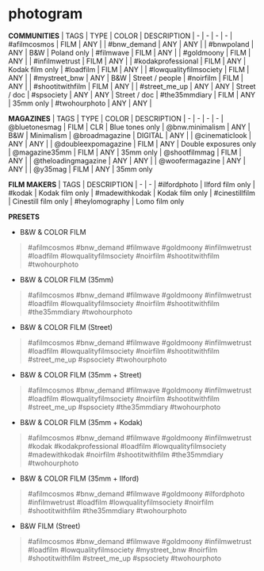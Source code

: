 # photogram

**COMMUNITIES**
| TAGS                      | TYPE      | COLOR | DESCRIPTION
| -                         | -         | -     | -
| #afilmcosmos              | FILM      | ANY   |
| #bnw_demand               | ANY       | ANY   |
| #bnwpoland                | ANY       | B&W   | Poland only
| #filmwave                 | FILM      | ANY   |
| #goldmoony                | FILM      | ANY   |
| #infilmwetrust            | FILM      | ANY   |
| #kodakprofessional        | FILM      | ANY   | Kodak film only
| #loadfilm                 | FILM      | ANY   |
| #lowqualityfilmsociety    | FILM      | ANY   |
| #mystreet_bnw             | ANY       | B&W   | Street / people
| #noirfilm                 | FILM      | ANY   |
| #shootitwithfilm          | FILM      | ANY   |
| #street_me_up             | ANY       | ANY   | Street / doc
| #spsociety                | ANY       | ANY   | Street / doc 
| #the35mmdiary             | FILM      | ANY   | 35mm only
| #twohourphoto             | ANY       | ANY   |

**MAGAZINES**
| TAGS                      | TYPE      | COLOR | DESCRIPTION
| -                         | -         | -     | -
| @bluetonesmag             | FILM      | CLR   | Blue tones only
| @bnw.minimalism           | ANY       | B&W   | Minimalism
| @broadmagazine            | DIGITAL   | ANY   |
| @cinematiclook            | ANY       | ANY   |
| @doubleexpomagazine       | FILM      | ANY   | Double exposures only
| @magazine35mm             | FILM      | ANY   | 35mm only
| @shootfilmmag             | FILM      | ANY   |
| @theloadingmagazine       | ANY       | ANY   |
| @woofermagazine           | ANY       | ANY   |
| @y35mag                   | FILM      | ANY   | 35mm only

**FILM MAKERS**
| TAGS                      | DESCRIPTION
| -                         | -
| #ilfordphoto              | Ilford film only
| #kodak                    | Kodak film only
| #madewithkodak            | Kodak film only
| #cinestillfilm            | Cinestill film only
| #heylomography            | Lomo film only

**PRESETS**
- B&W & COLOR FILM
> #afilmcosmos #bnw_demand #filmwave #goldmoony #infilmwetrust #loadfilm #lowqualityfilmsociety #noirfilm #shootitwithfilm #twohourphoto
- B&W & COLOR FILM (35mm)
> #afilmcosmos #bnw_demand #filmwave #goldmoony #infilmwetrust #loadfilm #lowqualityfilmsociety #noirfilm #shootitwithfilm #the35mmdiary #twohourphoto
- B&W & COLOR FILM (Street)
> #afilmcosmos #bnw_demand #filmwave #goldmoony #infilmwetrust #loadfilm #lowqualityfilmsociety #noirfilm #shootitwithfilm #street_me_up #spsociety #twohourphoto
- B&W & COLOR FILM (35mm + Street)
> #afilmcosmos #bnw_demand #filmwave #goldmoony #infilmwetrust #loadfilm #lowqualityfilmsociety #noirfilm #shootitwithfilm #street_me_up #spsociety #the35mmdiary #twohourphoto
- B&W & COLOR FILM (35mm + Kodak)
> #afilmcosmos #bnw_demand #filmwave #goldmoony #infilmwetrust #kodak #kodakprofessional #loadfilm #lowqualityfilmsociety #madewithkodak #noirfilm #shootitwithfilm #the35mmdiary #twohourphoto
- B&W & COLOR FILM (35mm + Ilford)
> #afilmcosmos #bnw_demand #filmwave #goldmoony #ilfordphoto #infilmwetrust #loadfilm #lowqualityfilmsociety #noirfilm #shootitwithfilm #the35mmdiary #twohourphoto
- B&W FILM (Street)
> #afilmcosmos #bnw_demand #filmwave #goldmoony #infilmwetrust #loadfilm #lowqualityfilmsociety #mystreet_bnw #noirfilm #shootitwithfilm #street_me_up #spsociety #twohourphoto
